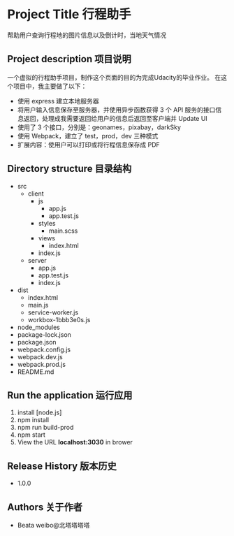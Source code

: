 # Project Title 行程助手
帮助用户查询行程地的图片信息以及倒计时，当地天气情况

## Project description 项目说明
一个虚拟的行程助手项目，制作这个页面的目的为完成Udacity的毕业作业。
在这个项目中，我主要做了以下：

* 使用 express 建立本地服务器
* 将用户输入信息保存至服务器，并使用异步函数获得 3 个 API 服务的接口信息返回，处理成我需要返回给用户的信息后返回至客户端并 Update UI
* 使用了 3 个接口，分别是：geonames，pixabay，darkSky
* 使用 Webpack，建立了 test，prod，dev 三种模式
* 扩展内容：使用户可以打印或将行程信息保存成 PDF

## Directory structure 目录结构

* src
  - client
    - js
      - app.js
      - app.test.js
    - styles
      - main.scss
    - views
      - index.html
    - index.js
  - server
    - app.js
    - app.test.js
    - index.js    
* dist
  - index.html
  - main.js
  - service-worker.js
  - workbox-1bbb3e0s.js
* node_modules
* package-lock.json
* package.json
* webpack.config.js
* webpack.dev.js
* webpack.prod.js
* README.md

## Run the application 运行应用
1. install [node.js]
2. npm install
3. npm run build-prod
4. npm start
5. View the URL **localhost:3030** in brower


## Release History 版本历史

* 1.0.0

## Authors 关于作者

* Beata weibo@北塔塔塔塔